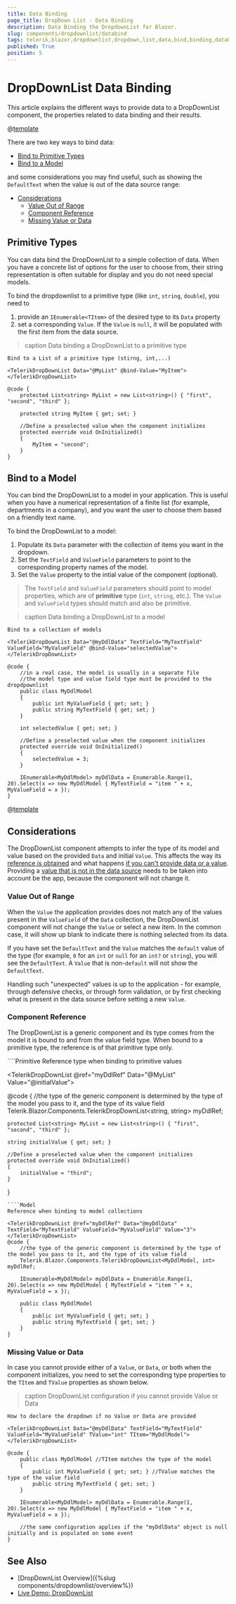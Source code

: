 ```yaml
---
title: Data Binding
page_title: DropDown List - Data Binding
description: Data Binding the DropdownList for Blazor.
slug: components/dropdownlist/databind
tags: telerik,blazor,dropdownlist,dropdown,list,data,bind,binding,databind
published: True
position: 5
---
```


# DropDownList Data Binding

This article explains the different ways to provide data to a DropDownList component, the properties related to data binding and their results.

@[template](/_contentTemplates/common/general-info.md#valuebind-vs-databind-link)

There are two key ways to bind data:

* [Bind to Primitive Types](#primitive-types)
* [Bind to a Model](#bind-to-a-model)

and some considerations you may find useful, such as showing the `DefaultText` when the value is out of the data source range:

  * [Considerations](#considerations)
    * [Value Out of Range](#value-out-of-range)
    * [Component Reference](#component-reference)
    * [Missing Value or Data](#missing-value-or-data)

## Primitive Types

You can data bind the DropDownList to a simple collection of data. When you have a concrete list of options for the user to choose from, their string representation is often suitable for display and you do not need special models. 

To bind the dropdownlist to a primitive type (like `int`, `string`, `double`), you need to

1. provide an `IEnumerable<TItem>` of the desired type to its `Data` property
1. set a corresponding `Value`. If the `Value` is `null`, it will be populated with the first item from the data source.

>caption Data binding a DropDownList to a primitive type

````CSHTML
Bind to a List of a primitive type (stirng, int,...)

<TelerikDropDownList Data="@MyList" @bind-Value="MyItem">
</TelerikDropDownList>

@code {
    protected List<string> MyList = new List<string>() { "first", "second", "third" };

    protected string MyItem { get; set; }

    //Define a preselected value when the component initializes
    protected override void OnInitialized()
    {
        MyItem = "second";
    }
}
````

## Bind to a Model

You can bind the DropDownList to a model in your application. This is useful when you have a numerical representation of a finite list (for example, departments in a company), and you want the user to choose them based on a friendly text name.

To bind the DropDownList to a model:

1. Populate its `Data` parameter with the collection of items you want in the dropdown.
1. Set the `TextField` and `ValueField` parameters to point to the corresponding property names of the model.
1. Set the `Value` property to the intial value of the component (optional).

> The `TextField` and `ValueField` parameters should point to model properties, which are of **primitive** type (`int`, `string`, etc.). The `Value` and `ValueField` types should match and also be primitive.

>caption Data binding a DropDownList to a model

````CSHTML
Bind to a collection of models

<TelerikDropDownList Data="@myDdlData" TextField="MyTextField" ValueField="MyValueField" @bind-Value="selectedValue">
</TelerikDropDownList>

@code {
    //in a real case, the model is usually in a separate file
    //the model type and value field type must be provided to the dropdpownlist
    public class MyDdlModel
    {
        public int MyValueField { get; set; }
        public string MyTextField { get; set; }
    }

    int selectedValue { get; set; }

    //Define a preselected value when the component initializes
    protected override void OnInitialized()
    {
        selectedValue = 3;
    }

    IEnumerable<MyDdlModel> myDdlData = Enumerable.Range(1, 20).Select(x => new MyDdlModel { MyTextField = "item " + x, MyValueField = x });
}
````

@[template](/_contentTemplates/common/get-model-from-dropdowns.md#get-model-from-dropdowns)

## Considerations

The DropDownList component attempts to infer the type of its model and value based on the provided `Data` and initial `Value`. This affects the way its [reference is obtained](#component-reference) and what happens [if you can't provide data or a value](#missing-value-or-data). Providing a [value that is not in the data source](#value-out-of-range) needs to be taken into account be the app, because the component will not change it.

### Value Out of Range

When the `Value` the application provides does not match any of the values present in the `ValueField` of the `Data` collection, the DropDownList component will not change the `Value` or select a new item. In the common case, it will show up blank to indicate there is nothing selected from its data.

If you have set the `DefaultText` and the `Value` matches the `default` value of the type (for example, `0` for an `int` or `null` for an `int?` or `string`), you will see the `DefaultText`. A `Value` that is non-`default` will not show the `DefaultText`.

Handling such "unexpected" values is up to the application - for example, through defensive checks, or through form validation, or by first checking what is present in the data source before setting a new `Value`.
 
### Component Reference

The DropDownList is a generic component and its type comes from the model it is bound to and from the value field type. When bound to a primitive type, the reference is of that primitive type only.

<div class="skip-repl"></div>
````Primitive
Reference type when binding to primitive values

<TelerikDropDownList @ref="myDdlRef" Data="@MyList" Value="@initialValue">
</TelerikDropDownList>

@code {
    //the type of the generic component is determined by the type of the model you pass to it, and the type of its value field
    Telerik.Blazor.Components.TelerikDropDownList<string, string> myDdlRef;

    protected List<string> MyList = new List<string>() { "first", "second", "third" };

    string initialValue { get; set; }

    //Define a preselected value when the component initializes
    protected override void OnInitialized()
    {
        initialValue = "third";
    }
}
````
````Model
Reference when binding to model collections

<TelerikDropDownList @ref="myDdlRef" Data="@myDdlData" TextField="MyTextField" ValueField="MyValueField" Value="3">
</TelerikDropDownList>
@code {
    //the type of the generic component is determined by the type of the model you pass to it, and the type of its value field
    Telerik.Blazor.Components.TelerikDropDownList<MyDdlModel, int> myDdlRef;

    IEnumerable<MyDdlModel> myDdlData = Enumerable.Range(1, 20).Select(x => new MyDdlModel { MyTextField = "item " + x, MyValueField = x });
    
    public class MyDdlModel
    {
        public int MyValueField { get; set; }
        public string MyTextField { get; set; }
    }
}
````

### Missing Value or Data

 In case you cannot provide either of a `Value`, or `Data`, or both when the component initializes, you need to set the corresponding type properties to the `TItem` and `TValue` properties as shown below.

>caption DropDownList configuration if you cannot provide Value or Data

````CSHTML
How to declare the dropdown if no Value or Data are provided

<TelerikDropDownList Data="@myDdlData" TextField="MyTextField" ValueField="MyValueField" TValue="int" TItem="MyDdlModel">
</TelerikDropDownList>

@code {
	public class MyDdlModel //TItem matches the type of the model
	{
		public int MyValueField { get; set; } //TValue matches the type of the value field
		public string MyTextField { get; set; }
	}

	IEnumerable<MyDdlModel> myDdlData = Enumerable.Range(1, 20).Select(x => new MyDdlModel { MyTextField = "item " + x, MyValueField = x });
	
	//the same configuration applies if the "myDdlData" object is null initially and is populated on some event
}
````


## See Also

  * [DropDownList Overview]({%slug components/dropdownlist/overview%})
  * [Live Demo: DropDownList](https://demos.telerik.com/blazor-ui/dropdownlist/index)
